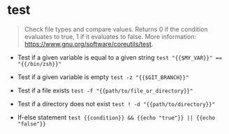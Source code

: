 # test
> Check file types and compare values.
> Returns 0 if the condition evaluates to true, 1 if it evaluates to false.
> More information: <https://www.gnu.org/software/coreutils/test>.

- Test if a given variable is equal to a given string
`test "{{$MY_VAR}}" == "{{/bin/zsh}}"`

- Test if a given variable is empty
`test -z "{{$GIT_BRANCH}}"`

- Test if a file exists
`test -f "{{path/to/file_or_directory}}"`

- Test if a directory does not exist
`test ! -d "{{path/to/directory}}"`

- If-else statement
`test {{condition}} && {{echo "true"}} || {{echo "false"}}`
